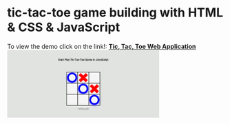 # tic-tac-toe game building with HTML & CSS & JavaScript
To view the demo click on the link!: **[Tic, Tac, Toe Web Application](https://mohmeri73.github.io/tic-tac-toe/)**
<img src="https://github.com/MohMeri73/tic-tac-toe/blob/main/assets/screenshot-tic tac toe.png" width="70%" />
